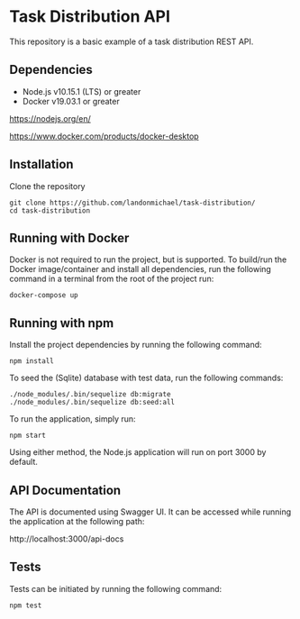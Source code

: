 # Task Distribution API
This repository is a basic example of a task distribution REST API.

## Dependencies 
  * Node.js v10.15.1 (LTS) or greater
  * Docker v19.03.1 or greater
  
  https://nodejs.org/en/
  
  https://www.docker.com/products/docker-desktop

## Installation

Clone the repository
```
git clone https://github.com/landonmichael/task-distribution/
cd task-distribution
```

## Running with Docker

Docker is not required to run the project, but is supported.
To build/run the Docker image/container and install all dependencies, run the following command in a terminal from the root of the project run:
```
docker-compose up
```

## Running with npm

Install the project dependencies by running the following command:
```
npm install
```

To seed the (Sqlite) database with test data, run the following commands:
```
./node_modules/.bin/sequelize db:migrate
./node_modules/.bin/sequelize db:seed:all
```

To run the application, simply run:
```
npm start
```

Using either method, the Node.js application will run on port 3000 by default.

## API Documentation

The API is documented using Swagger UI. It can be accessed while running the application at the following path:

http://localhost:3000/api-docs

## Tests

Tests can be initiated by running the following command:
```
npm test
```

